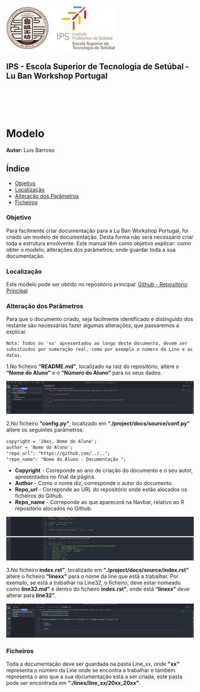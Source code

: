 ![Logos](../../equipments/manuais/logos/Logo_Luban_IPS_2.png)

<div><h2>IPS - Escola Superior de Tecnologia de Setúbal - Lu Ban Workshop Portugal<div></h2>
<br></br>
<br></br>

# Modelo

**Autor:** Luis Barroso

## Índice
- [Objetivo](#objetivo)
- [Localização](#Localização)
- [Alteração dos Parâmetros](#Alteração-dos-Parâmetros)	
- [Ficheiros](#Ficheiros)

### Objetivo

Para facilmente criar documentação para a Lu Ban Workshop Portugal, foi criado um modelo de documentação. Desta forma não será necessário criar toda a estrutura envolvente. Este manual têm como objetivo explicar: como obter o modelo; alterações dos parâmetros; onde guardar toda a sua documentação.

### Localização

Este modelo pode ser obtido no repositório principal: [Github - Repositório Principal](https://github.com/luismbarroso/Documentacao-LuBan-Portugal/tree/main/modelo)

### Alteração dos Parâmetros

Para que o documento criado, seja facilmente identificado e distinguido dos restante são necessárias fazer algumas alterações, que passaremos a explicar.

    Nota: Todos os 'xx' apresentados ao longo deste documento, devem ser subsituidos por numeração real, como por exemplo o número da Line e as datas.

1.No ficheiro **“README.md”**, localizado na raiz do repositório, altere o **“Nome do Aluno”** e o **“Número do Aluno”** para os seus dados.

![](./imagens/modelo_documentacao/1.PNG)

2.No ficheiro **“config.py”**, localizado em **“./project/docs/source/conf.py”** altere os seguintes parâmetros:

    copyright = '20xx, Nome do Aluno';
    author = 'Nome do Aluno';
    "repo_url": "https://github.com/../..";
    "repo_name": "Nome do Aluno - Documentação ";

- **Copyright** - Correponde ao ano de criação do documento e o seu autor, apresentados no final da página.
- **Author** - Como o nome diz, corresponde o autor do documento.
- **Repo_url** - Correponde ao URL do repositório onde estão alocados os ficheiros do Github.
- **Repo_name** - Correponde ao que aparecerá na Navbar, relativo ao R repositório alocados no Github.

![](./imagens/modelo_documentacao/2.PNG)
![](./imagens/modelo_documentacao/3.PNG)

3.No ficheiro **index.rst”**, localizado em **“./project/docs/source/index.rst”** altere o ficheiro **“linexx”** para o nome da line que está a trabalhar. Por exemplo, se está a trabalhar na Line32, o ficheiro, deve estar nomeado como **line32.md”** e dentro do ficheiro **index.rst”**, onde está **“linexx”** deve alterar para **line32”**.

![](./imagens/modelo_documentacao/4.PNG)

### Ficheiros

Toda a documentação deve ser guardada na pasta Line_xx, onde **"xx"** representa o número da Line onde se encontra a trabalhar e também representa o ano que a sua documentação está a ser criada, este pasta pode ser encontrada em **"./lines/line_xx/20xx_20xx"**.